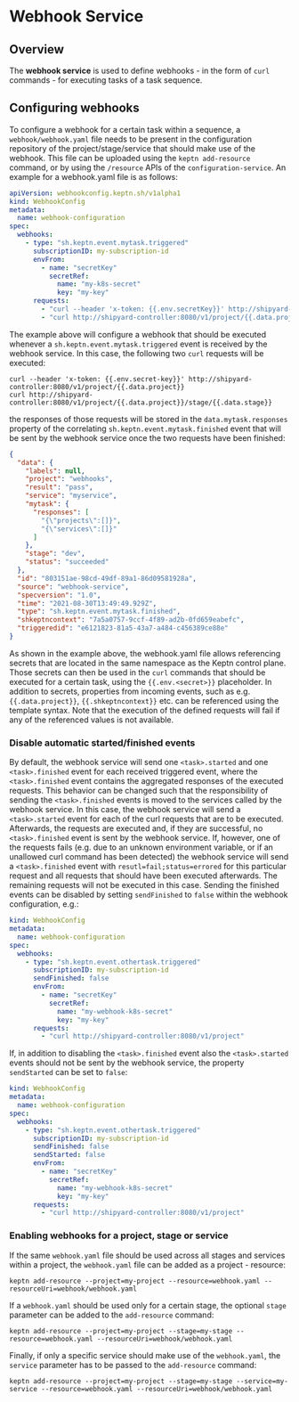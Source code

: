 # Webhook Service 

## Overview

The **webhook service** is used to define webhooks - in the form of `curl` commands - for executing tasks of a task sequence.

## Configuring webhooks

To configure a webhook for a certain task within a sequence, a `webhook/webhook.yaml` file needs to be present in the 
configuration repository of the project/stage/service that should make use of the webhook. This file can be uploaded using the `keptn add-resource` command, 
or by using the `/resource` APIs of the `configuration-service`. An example for a webhook.yaml file is as follows:

```yaml
apiVersion: webhookconfig.keptn.sh/v1alpha1
kind: WebhookConfig
metadata:
  name: webhook-configuration
spec:
  webhooks:
    - type: "sh.keptn.event.mytask.triggered"
      subscriptionID: my-subscription-id
      envFrom: 
        - name: "secretKey"
          secretRef:
            name: "my-k8s-secret"
            key: "my-key"
      requests:
        - "curl --header 'x-token: {{.env.secretKey}}' http://shipyard-controller:8080/v1/project/{{.data.project}}"
        - "curl http://shipyard-controller:8080/v1/project/{{.data.project}}/stage/{{.data.stage}}"
```

The example above will configure a webhook that should be executed whenever a `sh.keptn.event.mytask.triggered` event is received by the webhook service.
In this case, the following two `curl` requests will be executed:

```
curl --header 'x-token: {{.env.secret-key}}' http://shipyard-controller:8080/v1/project/{{.data.project}}
curl http://shipyard-controller:8080/v1/project/{{.data.project}}/stage/{{.data.stage}}
```

the responses of those requests will be stored in the `data.mytask.responses` property of the correlating 
`sh.keptn.event.mytask.finished` event that will be sent by the webhook service once the two requests have been finished:

```json
{
  "data": {
    "labels": null,
    "project": "webhooks",
    "result": "pass",
    "service": "myservice",
    "mytask": {
      "responses": [
        "{\"projects\":[]}",
        "{\"services\":[]}"
      ]
    },
    "stage": "dev",
    "status": "succeeded"
  },
  "id": "803151ae-98cd-49df-89a1-86d09581928a",
  "source": "webhook-service",
  "specversion": "1.0",
  "time": "2021-08-30T13:49:49.929Z",
  "type": "sh.keptn.event.mytask.finished",
  "shkeptncontext": "7a5a0757-9ccf-4f89-ad2b-0fd659eabefc",
  "triggeredid": "e6121823-81a5-43a7-a484-c456389ce88e"
}
```

As shown in the example above, the webhook.yaml file allows referencing secrets that are located in the same namespace as the 
Keptn control plane. Those secrets can then be used in the `curl` commands that should be executed for a certain task, using the `{{.env.<secret>}}` placeholder.
In addition to secrets, properties from incoming events, such as e.g. `{{.data.project}}`, `{{.shkeptncontext}}` etc. can be referenced using the template syntax.
Note that the execution of the defined requests will fail if any of the referenced values is not available.

### Disable automatic started/finished events

By default, the webhook service will send one `<task>.started` and one `<task>.finished` event for each received triggered event, where the `<task>.finished` event contains the aggregated responses 
of the executed requests. This behavior can be changed such that the responsibility of sending the `<task>.finished` events is moved to the services called by the webhook service. In this case,
the webhook service will send a `<task>.started` event for each of the curl requests that are to be executed. Afterwards, the requests are executed and, if they are successful, no `<task>.finished` event is sent by the webhook service.
If, however, one of the requests fails (e.g. due to an unknown environment variable, or if an unallowed curl command has been detected) the webhook service will send a `<task>.finished` event with `resutl=fail;status=errored` for this particular request and all requests that should have been executed afterwards. The remaining requests will not be executed in this case.
Sending the finished events can be disabled by setting `sendFinished` to `false` within the webhook configuration, e.g.:

```yaml
kind: WebhookConfig
metadata:
  name: webhook-configuration
spec:
  webhooks:
    - type: "sh.keptn.event.othertask.triggered"
      subscriptionID: my-subscription-id
      sendFinished: false
      envFrom: 
        - name: "secretKey"
          secretRef:
            name: "my-webhook-k8s-secret"
            key: "my-key"
      requests:
        - "curl http://shipyard-controller:8080/v1/project"
```

If, in addition to disabling the `<task>.finished` event also the `<task>.started` events should not be sent by the webhook service, the property `sendStarted` can be set to `false`:

```yaml
kind: WebhookConfig
metadata:
  name: webhook-configuration
spec:
  webhooks:
    - type: "sh.keptn.event.othertask.triggered"
      subscriptionID: my-subscription-id
      sendFinished: false
      sendStarted: false
      envFrom: 
        - name: "secretKey"
          secretRef:
            name: "my-webhook-k8s-secret"
            key: "my-key"
      requests:
        - "curl http://shipyard-controller:8080/v1/project"
```

### Enabling webhooks for a project, stage or service

If the same `webhook.yaml` file should be used across all stages and services within a project, the `webhook.yaml` file can be added as a project - resource:

```
keptn add-resource --project=my-project --resource=webhook.yaml --resourceUri=webhook/webhook.yaml
```

If a `webhook.yaml` should be used only for a certain stage, the optional `stage` parameter can be added to the `add-resource` command:

```
keptn add-resource --project=my-project --stage=my-stage --resource=webhook.yaml --resourceUri=webhook/webhook.yaml
```

Finally, if only a specific service should make use of the `webhook.yaml`, the `service` parameter has to be passed to the `add-resource` command:

```
keptn add-resource --project=my-project --stage=my-stage --service=my-service --resource=webhook.yaml --resourceUri=webhook/webhook.yaml
```
